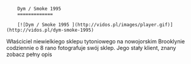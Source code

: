 
        Dym / Smoke 1995 
        =============
        
        [![Dym / Smoke 1995 ](http://vidos.pl/images/player.gif)](http://vidos.pl/dym-smoke-1995)
        
        
 Właściciel niewielkiego sklepu tytoniowego na nowojorskim Brooklynie codziennie o 8 rano fotografuje swój sklep. Jego stały klient, znany zobacz pełny opis
    